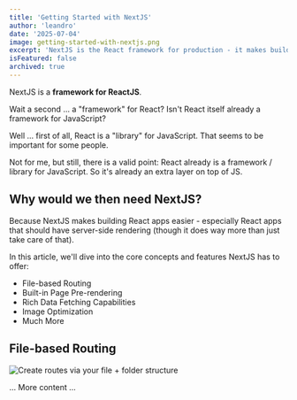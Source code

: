 ```yaml
---
title: 'Getting Started with NextJS'
author: 'leandro'
date: '2025-07-04'
image: getting-started-with-nextjs.png
excerpt: 'NextJS is the React framework for production - it makes building fullstack React apps and sites a breeze and shipos with built-in SSR'
isFeatured: false
archived: true
---
```


NextJS is a **framework for ReactJS**.

Wait a second ... a "framework" for React? Isn't React itself already a framework for JavaScript?

Well ... first of all, React is a "library" for JavaScript. That seems to be important for some people.

Not for me, but still, there is a valid point: React already is a framework / library for JavaScript. So it's already an extra layer on top of JS.

## Why would we then need NextJS?

Because NextJS makes building React apps easier - especially React apps that should have server-side rendering (though it does way more than just take care of that).

In this article, we'll dive into the core concepts and features NextJS has to offer:

- File-based Routing
- Built-in Page Pre-rendering
- Rich Data Fetching Capabilities
- Image Optimization
- Much More

## File-based Routing

![Create routes via your file + folder structure](/nextjs-file-based-routing.png)

... More content ...